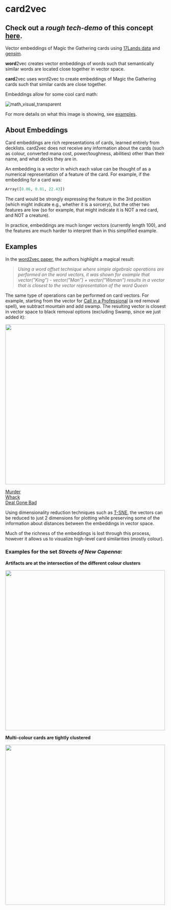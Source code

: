 # card2vec
## Check out a ***rough tech-demo*** of this concept [here](https://card2vec.herokuapp.com/).

Vector embeddings of Magic the Gathering cards using [17Lands data](https://www.17lands.com/public_datasets) and [gensim](https://github.com/RaRe-Technologies/gensim).

**word**2vec creates vector embeddings of words such that semantically similar words are located close together in vector space.

**card**2vec uses word2vec to create embeddings of Magic the Gathering cards such that similar cards are close together.

Embeddings allow for some cool card math:

![math_visual_transparent](https://user-images.githubusercontent.com/55111775/222978940-322bc991-fcb7-4bf4-aaa1-5a94f4cf4fe1.png)

For more details on what this image is showing, see [examples](#examples).

## About Embeddings
Card embeddings are rich representations of cards, learned entirely from decklists. card2vec does not receive any information about the cards (such as colour, converted mana cost, power/toughness, abilities) other than their name, and what decks they are in.

An embedding is a vector in which each value can be thought of as a numerical representation of a feature of the card. For example, if the embedding for a card was:

```python
Array([0.06, 0.01, 22.43])
```
The card would be strongly expressing the feature in the 3rd position (which might indicate e.g., whether it is a sorcery), but the other two features are low (so for example, that might indicate it is NOT a red card, and NOT a creature).

In practice, embeddings are much longer vectors (currently length 100), and the features are much harder to interpret than in this simplified example.

## Examples

In the [word2vec paper](https://arxiv.org/abs/1301.3781), the authors highlight a magical result:
> *Using a word offset technique where simple algebraic operations are performed on the word vectors, it was shown for example that vector(”King”) - vector(”Man”) + vector(”Woman”) results in a vector that is closest to the vector representation of the word Queen*

The same type of operations can be performed on card vectors. For example, starting from the vector for [Call in a Professional](https://scryfall.com/card/snc/103/call-in-a-professional) (a red removal spell), we subtract mountain and add swamp. The resulting vector is closest in vector space to black removal options (excluding Swamp, since we just added it):

<p align="left">
  <img width="500" src="https://user-images.githubusercontent.com/55111775/222977789-22ea2f98-f27a-4628-bc92-47f96d0fe509.png">
</p>

[Murder](https://scryfall.com/card/snc/88/murder) <br>
[Whack](https://scryfall.com/card/snc/99/whack) <br>
[Deal Gone Bad](https://scryfall.com/card/snc/74/deal-gone-bad) <br>

Using dimensionality reduction techniques such as [T-SNE](https://towardsdatascience.com/an-introduction-to-t-sne-with-python-example-5a3a293108d1), the vectors can be reduced to just 2 dimensions for plotting while preserving some of the information about distances between the embeddings in vector space.

Much of the richness of the embeddings is lost through this process, however it allows us to visualize high-level card similarities (mostly colour).

### Examples for the set *Streets of New Capenna:*

**Artifacts are at the intersection of the different colour clusters**
<p align="left">
  <img width="500" src="https://user-images.githubusercontent.com/55111775/222976920-373aa547-5bcb-4ede-8d0d-c2bad5ac35e7.gif">
</p>


**Multi-colour cards are tightly clustered**

<p align="left">
  <img width="500" src="https://user-images.githubusercontent.com/55111775/222976936-c0f1c33a-76c7-4f07-a29e-fc8a60e8e4a9.gif">
</p>
